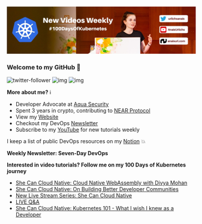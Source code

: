 ![my header image](./assets/header.jpg)

### Welcome to my GitHub 👋

![twitter-follower](https://img.shields.io/twitter/follow/urlichsanais?style=social) ![img](https://img.shields.io/youtube/channel/subscribers/UCb4mfRT5UWpjoUQRcIE2qOQ?label=YouTube%20Subscribers&style=social) ![img](https://img.shields.io/youtube/channel/views/UCb4mfRT5UWpjoUQRcIE2qOQ?label=Total%20views%20on%20my%20YouTube%20Channel&style=social) 

**More about me?** ℹ️
* Developer Advocate at [Aqua Security](https://github.com/aquasecurity)
* Spent 3 years in crypto, contributing to [NEAR Protocol](https://github.com/near)
* View my [Website](https://anaisurl.com/)
* Checkout my DevOps [Newsletter](https://anaisurl.com/tag/devops)
* Subscribe to my [YouTube](https://www.youtube.com/c/AnaisUrlichs) for new tutorials weekly

I keep a list of public DevOps resources on my [Notion](https://devops.anaisurl.com/) :boom:

**Weekly Newsletter: Seven-Day DevOps**
<!-- NEWSLETTER-LIST:START -->
<!-- NEWSLETTER-LIST:END -->

**Interested in video tutorials? Follow me on my 100 Days of Kubernetes journey**
<!-- YOUTUBE-LIST:START -->
- [She Can Cloud Native: Cloud Native WebAssembly with Divya Mohan](https://www.youtube.com/watch?v=QvIoE_M_GHA)
- [She Can Cloud Native: On Building Better Developer Communities](https://www.youtube.com/watch?v=MJdoJsayJXg)
- [New Live Stream Series: She Can Cloud Native](https://www.youtube.com/watch?v=VmnC7-wQ_QY)
- [LIVE Q&amp;A](https://www.youtube.com/watch?v=r1GRGLsblF4)
- [She Can Cloud Native: Kubernetes 101 - What I wish I knew as a Developer](https://www.youtube.com/watch?v=3mNxtNqGk78)
<!-- YOUTUBE-LIST:END -->
